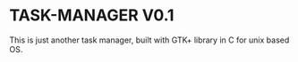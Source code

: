 TASK-MANAGER V0.1
=================

This is just another task manager, built with GTK+ library in C for
unix based OS.
